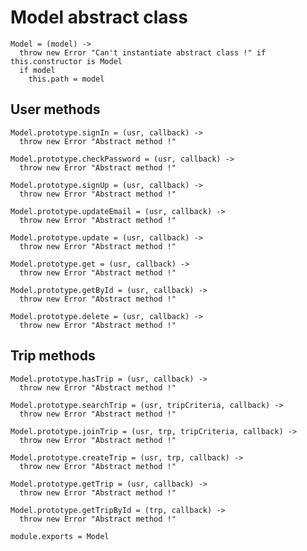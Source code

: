 # Model abstract class

    Model = (model) ->
      throw new Error "Can't instantiate abstract class !" if this.constructor is Model
      if model
        this.path = model

## User methods

    Model.prototype.signIn = (usr, callback) ->
      throw new Error "Abstract method !"

    Model.prototype.checkPassword = (usr, callback) ->
      throw new Error "Abstract method !"

    Model.prototype.signUp = (usr, callback) ->
      throw new Error "Abstract method !"

    Model.prototype.updateEmail = (usr, callback) ->
      throw new Error "Abstract method !"

    Model.prototype.update = (usr, callback) ->
      throw new Error "Abstract method !"

    Model.prototype.get = (usr, callback) ->
      throw new Error "Abstract method !"

    Model.prototype.getById = (usr, callback) ->
      throw new Error "Abstract method !"

    Model.prototype.delete = (usr, callback) ->
      throw new Error "Abstract method !"

## Trip methods

    Model.prototype.hasTrip = (usr, callback) ->
      throw new Error "Abstract method !"

    Model.prototype.searchTrip = (usr, tripCriteria, callback) ->
      throw new Error "Abstract method !"

    Model.prototype.joinTrip = (usr, trp, tripCriteria, callback) ->
      throw new Error "Abstract method !"

    Model.prototype.createTrip = (usr, trp, callback) ->
      throw new Error "Abstract method !"

    Model.prototype.getTrip = (usr, callback) ->
      throw new Error "Abstract method !"

    Model.prototype.getTripById = (trp, callback) ->
      throw new Error "Abstract method !"

    module.exports = Model
